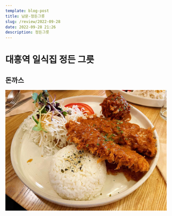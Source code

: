 ```yaml
---
template: blog-post
title: 남문-정든그릇
slug: /review/2022-09-28
date: 2022-09-28 21:26
description: 정든그릇 
---
```

# 대흥역 일식집 정든 그릇 

## 돈까스
![](images/20221001191904.png)  
